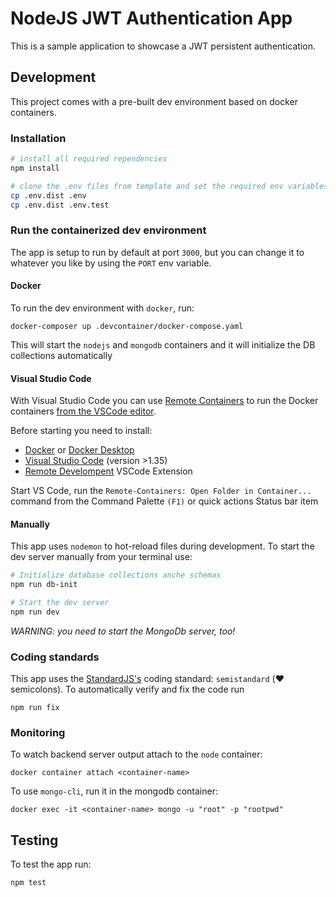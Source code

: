 # NodeJS JWT Authentication App

This is a sample application to showcase a JWT persistent authentication.

## Development 

This project comes with a pre-built dev environment based on docker containers.

### Installation

```bash 
# install all required rependencies
npm install

# clone the .env files from template and set the required env variables
cp .env.dist .env
cp .env.dist .env.test
```

### Run the containerized dev environment

The app is setup to run by default at port `3000`, but you can change it to whatever you like by using the `PORT` env variable.

#### Docker

To run the dev environment with `docker`, run:

```
docker-composer up .devcontainer/docker-compose.yaml
```
This will start the `nodejs` and `mongodb` containers and it will initialize the DB collections automatically


#### Visual Studio Code

With Visual Studio Code you can use [Remote Containers](https://code.visualstudio.com/docs/remote/containers) to run the Docker containers [from the VSCode editor](https://code.visualstudio.com/docs/remote/containers#_quick-start-open-an-existing-folder-in-a-container).

Before starting you need to install:

* [Docker](https://www.docker.com) or [Docker Desktop](https://www.docker.com/products/docker-desktop)
* [Visual Studio Code](https://code.visualstudio.com/) (version >1.35)
* [Remote Develompent](https://marketplace.visualstudio.com/items?itemName=ms-vscode-remote.vscode-remote-extensionpack) VSCode Extension

Start VS Code, run the `Remote-Containers: Open Folder in Container...` command from the Command Palette `(F1)` or quick actions Status bar item


#### Manually

This app uses `nodemon` to hot-reload files during development. To start the dev server manually from your terminal use:

```bash
# Initialize database collections anche schemas
npm run db-init

# Start the dev server
npm run dev
```

_WARNING: you need to start the MongoDb server, too!_

### Coding standards

This app uses the [StandardJS's](https://standardjs.com/) coding standard: `semistandard` (❤️ semicolons). 
To automatically verify and fix the code run

```
npm run fix
```

### Monitoring

To watch backend server output attach to the `node` container:
```
docker container attach <container-name>
```

To use `mongo-cli`, run it in the mongodb container: 
```
docker exec -it <container-name> mongo -u "root" -p "rootpwd"
```


## Testing

To test the app run:

```
npm test
```
